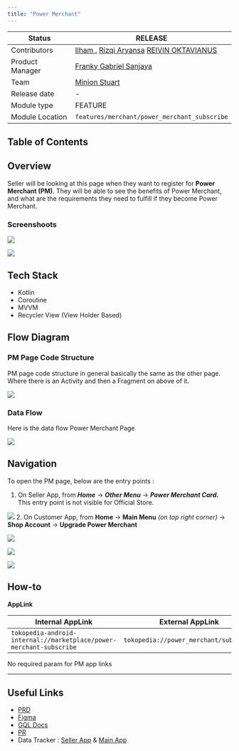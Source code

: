 ```yaml
---
title: "Power Merchant"
---
```







| **Status** | <!--start status:GREEN-->RELEASE<!--end status--> |
| --- | --- |
| Contributors | [Ilham .](https://tokopedia.atlassian.net/wiki/people/5de4d2148743750d00b7cc12?ref=confluence) [Rizqi Aryansa](https://tokopedia.atlassian.net/wiki/people/5e25ee87006fae0ca232e1ac?ref=confluence) [REIVIN OKTAVIANUS](https://tokopedia.atlassian.net/wiki/people/5dae89dab86cd40c2da5ad2f?ref=confluence)  |
| Product Manager | [Franky Gabriel Sanjaya](https://tokopedia.atlassian.net/wiki/people/6029d0717b23f4006842dec3?ref=confluence)  |
| Team | [Minion Stuart](https://tokopedia.atlassian.net/people/team/eeba862a-bd9d-472c-b901-415b15b1a37e)  |
| Release date | - |
| Module type | <!--start status:RED-->FEATURE<!--end status--> |
| Module Location | `features/merchant/power_merchant_subscribe` |

## Table of Contents

<!--toc-->

## Overview

Seller will be looking at this page when they want to register for **Power Merchant (PM)**. They will be able to see the benefits of Power Merchant, and what are the requirements they need to fulfill if they become Power Merchant.

### Screenshoots







![](http://docs-android.tokopedia.net/images/docs/features/pm_registration.png)





![](http://docs-android.tokopedia.net/images/docs/features/pm_active.png)







## Tech Stack

- Kotlin
- Coroutine
- MVVM
- Recycler View (View Holder Based)

## Flow Diagram

### PM Page Code Structure

PM page code structure in general basically the same as the other page. Where there is an Activity and then a Fragment on above of it.

![](http://docs-android.tokopedia.net/images/docs/features/pm_code_structure.png)

### Data Flow

Here is the data flow Power Merchant Page

![](http://docs-android.tokopedia.net/images/docs/features/pm_data_flow.png)

## Navigation

To open the PM page, below are the entry points : 

1. On Seller App, from ***Home*** → ***Other Menu*** → ***Power Merchant Card.*** This entry point is not visible for Official Store.  


![](http://docs-android.tokopedia.net/images/docs/features/pm_entry_point_from_other_menu.png)
2. On Customer App, from **Home** → **Main Menu** *(on top right corner)* → **Shop Account** → **Upgrade Power Merchant**






![](http://docs-android.tokopedia.net/images/docs/features/pm_entry_point_ma_home.jpg)





![](http://docs-android.tokopedia.net/images/docs/features/pm_entry_point_ma_account.jpg)





![](http://docs-android.tokopedia.net/images/docs/features/pm_entry_point_ma_shop_account.jpg)







## How-to

**AppLink**



| **Internal AppLink** | **External AppLink** |
| --- | --- |
| `tokopedia-android-internal://marketplace/power-merchant-subscribe` | `tokopedia://power_merchant/subscribe` |

 

No required param for PM app links



---

## Useful Links

- [PRD](https://docs.google.com/document/d/1YCcxVnhBzDBhXSUkWjH5tt4YNTL4ei84sb0v87-ff8E/edit#heading=h.wrq8dh9iczu4)
- [Figma](https://www.figma.com/file/4Ssx0veBnLqzawYZuuNfzw/%F0%9F%91%BE%5BUI-M%5D-Power-Merchant-Pro?node-id=2%3A0)
- [GQL Docs](#)
- [PR](https://github.com/tokopedia/android-tokopedia-core/pull/19673)
- Data Tracker : [Seller App](https://mynakama.tokopedia.com/datatracker/product/requestdetail/1358) & [Main App](https://mynakama.tokopedia.com/datatracker/product/requestdetail/1159)



